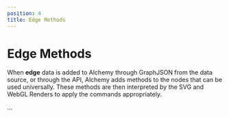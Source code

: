 ```yaml
---
position: 4
title: Edge Methods
---
```


# Edge Methods

When **edge** data is added to Alchemy through GraphJSON from the data source, or through the API, Alchemy adds methods to the nodes that can be used universally.  These methods are then interpreted by the SVG and WebGL Renders to apply the commands appropriately.

...
